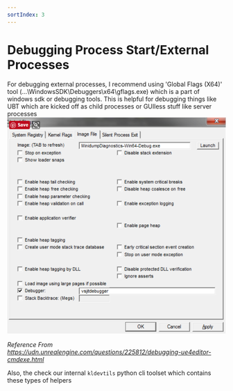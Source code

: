 ```yaml
---
sortIndex: 3
---
```


# Debugging Process Start/External Processes

For debugging external processes, I recommend using 'Global Flags (X64)' tool (...\WindowsSDK\Debuggers\x64\gflags.exe) which is a part of windows sdk or debugging tools.
This is helpful for debugging things like UBT which are kicked off as child processes or GUIless stuff like server processes
![GeneralDebug_DebugExternalProcess](../assets/GeneralDebug_DebugExternalProcess.png)

*Reference From <https://udn.unrealengine.com/questions/225812/debugging-ue4editor-cmdexe.html>*

Also, the check our internal `kldevtils` python cli toolset which contains these types of helpers
